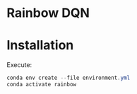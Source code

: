 # Rainbow DQN

[//]: # (There is a bug related to PyLint. The `src` directory is not properly recognized and therefore PyLint cannot find the imported files throughout the project. To temporarily resolve this issue, set "python.analysis.autoSearchPaths": false .)

[//]: # (1. pip install msgpack-rpc-python 2. pip install airsim 3. pip install -e envs)

# Installation

Execute:

```powershell
conda env create --file environment.yml
conda activate rainbow
```
